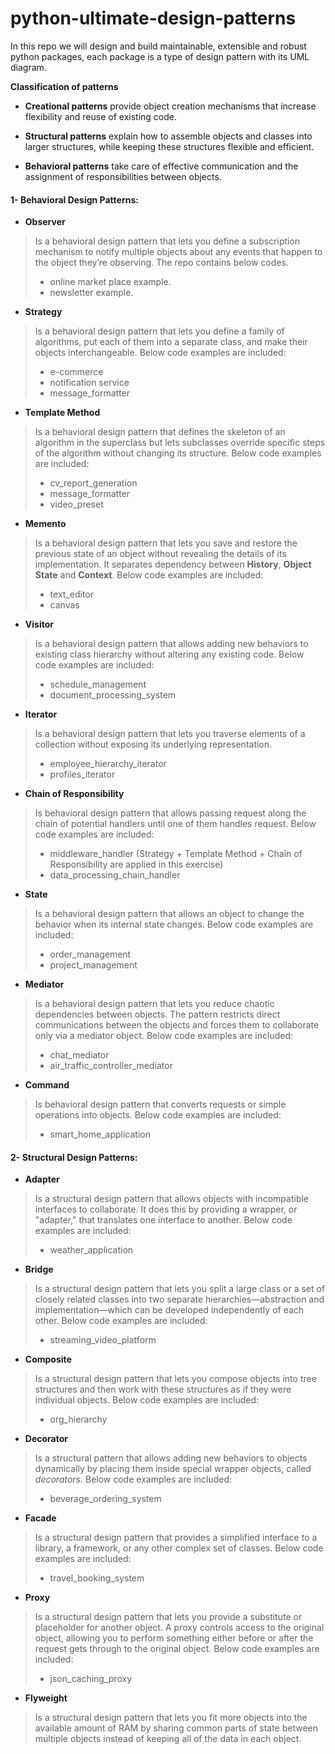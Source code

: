# python-ultimate-design-patterns
In this repo we will design and build maintainable, extensible and robust python packages, each package is a type of design pattern with its UML diagram.

**Classification of patterns**

-   **Creational patterns** provide object creation mechanisms that increase flexibility and reuse of existing code.
    
-   **Structural patterns** explain how to assemble objects and classes into larger structures, while keeping these structures flexible and efficient.
    
-   **Behavioral patterns** take care of effective communication and the assignment of responsibilities between objects.
#### 1- Behavioral Design Patterns:

 - **Observer**

> Is a behavioral design pattern that lets you define a subscription
> mechanism to notify multiple objects about any events that happen to
> the object they’re observing. The repo contains below codes.
> 	 - online market place example.
> 	 - newsletter example.

- **Strategy**

> Is a behavioral design pattern that lets you define a family of algorithms,
> put each of them into a separate class, and make their objects interchangeable.
> Below code examples are included:
> 	 - e-commerce
> 	 - notification service
>  	- message_formatter

- **Template Method**

> Is a behavioral design pattern that defines the skeleton of an algorithm in the superclass but lets subclasses override specific steps of the algorithm without changing its structure.
> Below code examples are included:
> 	 - cv_report_generation
> 	 - message_formatter
>  	- video_preset

- **Memento**

> Is a behavioral design pattern that lets you save and restore the previous state of an object without revealing the details of its implementation.
> It separates dependency between **History**, **Object State** and **Context**.
> Below code examples are included:
> 	 - text_editor
> 	 - canvas

- **Visitor**

> Is a behavioral design pattern that allows adding new behaviors to existing class hierarchy without altering any existing code.
> Below code examples are included:
> 	 - schedule_management
> 	 - document_processing_system

- **Iterator**
> Is a behavioral design pattern that lets you traverse elements of a collection without exposing its underlying representation.
>  - employee_hierarchy_iterator
>  - profiles_iterator

- **Chain of Responsibility**
> Is behavioral design pattern that allows passing request along the chain of potential handlers until one of them handles request.
> Below code examples are included:
> - middleware_handler (Strategy + Template Method + Chain of Responsibility are applied in this exercise)
> - data_processing_chain_handler

- **State** 
> Is a behavioral design pattern that allows an object to change the behavior when its internal state changes.
> Below code examples are included:
>  - order_management
>  - project_management

- **Mediator**
> Is a behavioral design pattern that lets you reduce chaotic dependencies between objects. The pattern restricts direct communications between the objects and forces them to collaborate only via a mediator object.
> Below code examples are included:
>  - chat_mediator
>  - air_traffic_controller_mediator

- **Command**
> Is behavioral design pattern that converts requests or simple operations into objects.
> Below code examples are included:
>  - smart_home_application


#### 2- Structural Design Patterns:

- **Adapter**
> Is a structural design pattern that allows objects with incompatible interfaces to collaborate. It does this by providing a wrapper, or "adapter," that translates one interface to another.
> Below code examples are included:
>  - weather_application

- **Bridge**
> Is a structural design pattern that lets you split a large class or a set of closely related classes into two separate hierarchies—abstraction and implementation—which can be developed independently of each other.
> Below code examples are included:
>  - streaming_video_platform

- **Composite**
> Is a structural design pattern that lets you compose objects into tree structures and then work with these structures as if they were individual objects.
> Below code examples are included:
>  - org_hierarchy

- **Decorator**
> Is a structural pattern that allows adding new behaviors to objects dynamically by placing them inside special wrapper objects, called _decorators_.
> Below code examples are included:
>  - beverage_ordering_system

- **Facade**
> Is a structural design pattern that provides a simplified interface to a library, a framework, or any other complex set of classes.
> Below code examples are included:
>  - travel_booking_system

- **Proxy**
> Is a structural design pattern that lets you provide a substitute or placeholder for another object. A proxy controls access to the original object, allowing you to perform something either before or after the request gets through to the original object.
> Below code examples are included:
>  - json_caching_proxy

- **Flyweight**
> Is a structural design pattern that lets you fit more objects into the available amount of RAM by sharing common parts of state between multiple objects instead of keeping all of the data in each object.

